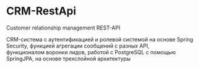 # CRM-RestApi
Customer relationship management REST-API

CRM-система с аутентификацией и ролевой системой на основе Spring Security, 
функцией агрегации сообщений с разных API,  
функционалом воронки лидов, 
работой с PostgreSQL с помощью SpringJPA,
на основе трехслойной архитектуры
